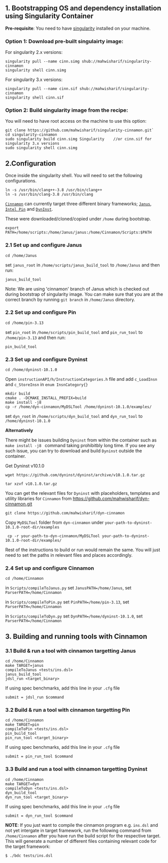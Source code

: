 ## 1. Bootstrapping OS and dependency installation using Singularity Container 

**Pre-requisite**: You need to have [singularity](https://sylabs.io/guides/3.0/user-guide/quick_start.html) installed on your machine. 

### Option 1: Download pre-built singulairty image:
For singularity 2.x versions: 
```
singularity pull --name cinn.simg shub://mahwisharif/singularity-cinnamon
singularity shell cinn.simg
```
For singularity 3.x versions: 
```
singularity pull --name cinn.sif shub://mahwisharif/singularity-cinnamon
singularity shell cinn.sif
```

### Option 2: Build singularity image from the recipe: 
You will need to have root access on the machine to use this option: 

```
git clone https://github.com/mahwisharif/singularity-cinnamon.git`
cd singularity-cinnamon
sudo singularity build cinn.simg Singularity    //or cinn.sif for singularity 3.x versions
sudo singularity shell cinn.simg
```


## 2.Configuration 
Once inside the singularity shell. You will need to set the following configurations. 

```
ln -s /usr/bin/clang++-3.8 /usr/bin/clang++
ln -s /usr/bin/clang-3.8 /usr/bin/clang
```
[`Cinnamon`](https://github.com/CompArchCam/Cinnamon) can currently target three different binary frameworks; [`Janus`](https://github.com/mahwisharif/Janus/tree/cinnamon), [`Intel Pin`](https://software.intel.com/content/www/us/en/develop/articles/pin-a-dynamic-binary-instrumentation-tool.html) and [`DynInst`](https://dyninst.org/dyninst).

These were downloaded/cloned/copied under `/home` during bootstrap. 

`export PATH=/home/scripts:/home/Janus/janus:/home/Cinnamon/Scripts:$PATH`

### 2.1 Set up and configure Janus

`cd /home/Janus`

set `janus_root` in `/home/scripts/janus_build_tool` to `/home/Janus` and then run:

`janus_build_tool`

Note: We are using 'cinnamon' branch of Janus which is checked out during bootstrap of singularity image. You can make sure that you are at the correct branch by running `git branch` in `/home/Janus` directory.

### 2.2 Set up and configure Pin

`cd /home/pin-3.13`

set `pin_root` in `/home/scripts/pin_build_tool` and `pin_run_tool` to `/home/pin-3.13` and then run: 

`pin_build_tool`

### 2.3 Set up and configure Dyninst

`cd /home/dyninst-10.1.0`

Open `instructionAPI/h/InstructionCategories.h` file and add `c_LoadInsn` and `c_StoreInsn` in `enum InsnCategory{}`

```
mkdir build
cmake . -DCMAKE_INSTALL_PREFIX=build
make install -j8
cp -r /home/dyn-cinnamon/MyDSLTool /home/dyninst-10.1.0/examples/
```

set `dyn_root` in `/home/scripts/dyn_build_tool` and `dyn_run_tool` to `/home/dyninst-10.1.0`

**Alternatively**

There might be issues building `Dyninst` from within the container such as `make install -j8 ` command taking prohibitbly long time. If you see any such issue,  you can try to download and build `Dyninst` outside the container. 

Get Dyninst v10.1.0

``wget https://github.com/dyninst/dyninst/archive/v10.1.0.tar.gz``

 ``tar xzvf v10.1.0.tar.gz``
 
 You can get the relevant files for `Dyninst`  with placeholders, templates and utility libraries for `Cinnamon` from https://github.com/mahwisharif/dyn-cinnamon.git
 
 ``git clone https://github.com/mahwisharif/dyn-cinnamon``
 
 Copy ``MyDSLTool`` folder from ``dyn-cinnamon`` under ``your-path-to-dyninst-10.1.0-root-dir/examples``
 
`` cp -r your-path-to-dyn-cinnamon/MyDSLTool your-path-to-dyninst-10.1.0-root-dir/examples/``

Rest of the instructions to build or run would remain the same. You will just need to set the paths in relevant files and places accordingly. 

### 2.4 Set up and configure Cinnamon

`cd /home/Cinnamon`

in `Scripts/compileToJanus.py` set `JanusPATH=/home/Janus`, set `ParserPATH=/home/Cinnamon`

in `Scripts/compileToPin.py` set `PinPATH=/home/pin-3.13`, set `ParserPATH=/home/Cinnamon`

in `Scripts/compileToDyn.py` set `DynPATH=/home/dyninst-10.1.0`, set `ParserPATH=/home/Cinnamon`


## 3. Building and running tools with Cinnamon

### 3.1 Build & run a tool with cinnamon targetting Janus
```
cd /home/Cinnamon
make TARGET=janus
compileToJanus <tests/ins.dsl>
janus_build_tool
jdsl_run <target_binary>
```

If using spec benchmarks, add this line in your `.cfg` file

`submit = jdsl_run $command`

### 3.2 Build & run a tool with cinnamon targetting Pin
```
cd /home/Cinnamon
make TARGET=pin
compileToPin <tests/ins.dsl>
pin_build_tool
pin_run_tool <target_binary>
```



If using spec benchmarks, add this line in your `.cfg` file

`submit = pin_run_tool $command`


### 3.3 Build and run a tool with cinnamon targetting Dyninst
```
cd /home/Cinnamon
make TARGET=dyn
compileToDyn <tests/ins.dsl>
dyn_build_tool
dyn_run_tool <target_binary>
```

If using spec benchmarks, add this line in your `.cfg` file

`submit = dyn_run_tool $command`



**NOTE**: If you just want to compile the cinnamon program e.g. `ins.dsl` and not yet intergate in target framework, run the following command from `/home/Cinnamon` after you have run the  build script for the respective target. This will generate a number of different files containing relevant code for the target framework:
```
$ ./bdc tests/ins.dsl
```
